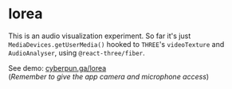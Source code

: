 # lorea

This is an audio visualization experiment. So far it's just `MediaDevices.getUserMedia()` hooked to `THREE`'s `videoTexture` and `AudioAnalyser`, using `@react-three/fiber`.

See demo: [cyberpun.ga/lorea](https://cyberpun.ga/lorea)<br />
(_Remember to give the app camera and microphone access_)
